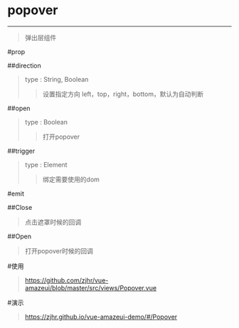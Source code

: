 # popover
---
>弹出层组件

#prop

##direction
>type : String, Boolean
>>设置指定方向 left，top，right，bottom，默认为自动判断

##open
>type : Boolean
>>打开popover

##trigger
>type : Element
>>绑定需要使用的dom

#emit

##Close
>点击遮罩时候的回调

##Open
>打开popover时候的回调

#使用
><a>https://github.com/zjhr/vue-amazeui/blob/master/src/views/Popover.vue</a>

#演示
><a>https://zjhr.github.io/vue-amazeui-demo/#/Popover</a>
